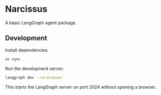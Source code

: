 # Narcissus

A basic LangGraph agent package.

## Development

Install dependencies:

```bash
uv sync
```

Run the development server:

```bash
langgraph dev --no-browser
```

This starts the LangGraph server on port 2024 without opening a browser.
